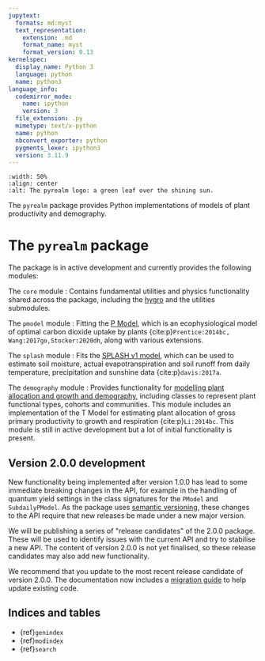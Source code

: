 ```yaml
---
jupytext:
  formats: md:myst
  text_representation:
    extension: .md
    format_name: myst
    format_version: 0.13
kernelspec:
  display_name: Python 3
  language: python
  name: python3
language_info:
  codemirror_mode:
    name: ipython
    version: 3
  file_extension: .py
  mimetype: text/x-python
  name: python
  nbconvert_exporter: python
  pygments_lexer: ipython3
  version: 3.11.9
---
```


<!-- markdownlint-disable-next-line MD041-->
```{image} /_static/images/pyrealm_logo.png
:width: 50%
:align: center
:alt: The pyrealm logo: a green leaf over the shining sun.
```

The `pyrealm` package provides Python implementations of models of plant productivity
and demography.

# The `pyrealm` package

The package is in active development and currently provides the following modules:

The `core` module
: Contains fundamental utilities and physics functionality shared across the
  package, including the [hygro](users/hygro) and the utilities submodules.

The `pmodel` module
: Fitting the [P Model](users/pmodel/module_overview), which is an ecophysiological
  model of optimal carbon dioxide uptake by plants {cite:p}`Prentice:2014bc,
  Wang:2017go,Stocker:2020dh`, along with various extensions.

The `splash` module
: Fits the [SPLASH v1 model](users/splash.md), which can be used to
  estimate soil moisture, actual evapotranspiration and soil runoff from daily
  temperature, precipitation and sunshine data {cite:p}`davis:2017a`.

The `demography` module
: Provides functionality for [modelling plant allocation and growth and
  demography](users/demography/module_overview.md), including classes to represent plant
  functional types, cohorts and communities. This module includes an implementation of
  the T Model for estimating plant allocation of gross primary productivity to growth
  and respiration {cite:p}`Li:2014bc`. This module is still in active development but a
  lot of initial functionality is present.

## Version 2.0.0 development

New functionality being implemented after version 1.0.0 has lead to some immediate
breaking changes in the API, for example in the handling of quantum yield settings in
the class signatures for the `PModel` and `SubdailyPModel`. As the package uses
[semantic versioning](https://semver.org/), these changes to the API require that new
releases be made under a new major version.

We will be publishing a series of "release candidates" of the 2.0.0 package. These will
be used to identify issues with the current API and try to stabilise a new API. The
content of version 2.0.0 is not yet finalised, so these release candidates may also add
new functionality.

We recommend that you update to the most recent release candidate of version 2.0.0. The
documentation now includes a [migration guide](users/versions.md) to help update
existing code.

## Indices and tables

* {ref}`genindex`
* {ref}`modindex`
* {ref}`search`
